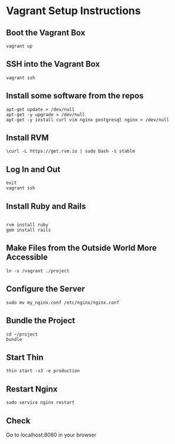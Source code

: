 Vagrant Setup Instructions
==========================

Boot the Vagrant Box
--------------------
<pre><code>vagrant up</code></pre>

SSH into the Vagrant Box
------------------------
<pre><code>vagrant ssh</code></pre>

Install some software from the repos
------------------------------------
<pre><code>apt-get update > /dev/null
apt-get -y upgrade > /dev/null
apt-get -y install curl vim nginx postgresql nginx > /dev/null
</code></pre>

Install RVM
-----------
<pre><code>\curl -L https://get.rvm.io | sudo bash -s stable
</code></pre>

Log In and Out
--------------
<pre><code>exit
vagrant ssh
</code></pre>

Install Ruby and Rails
----------------------
<pre><code>
rvm install ruby
gem install rails
</code></pre>

Make Files from the Outside World More Accessible
-------------------------------------------------
<pre><code>ln -s /vagrant ./project
</code></pre>

Configure the Server
--------------------
<pre><code>sudo mv my_nginx.conf /etc/nginx/nginx.conf</code></pre>

Bundle the Project
------------------
<pre><code>cd ~/project
bundle
</code></pre>

Start Thin
----------
<pre><code>thin start -s3 -e production</code></pre>

Restart Nginx
-------------
<pre><code>sudo service nginx restart</code></pre>

Check
-----
Go to localhost:8080 in your browser

